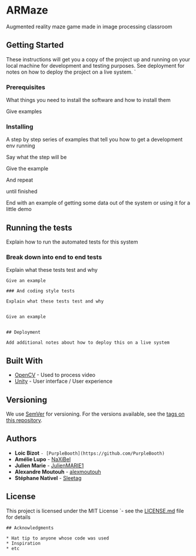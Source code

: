 # ARMaze

Augmented reality maze game made in image processing classroom

## Getting Started

These instructions will get you a copy of the project up and running on your local machine for development and testing purposes. See deployment for notes on how to deploy the project on a live system.
`
### Prerequisites

What things you need to install the software and how to install them


Give examples


### Installing

A step by step series of examples that tell you how to get a development env running

Say what the step will be


Give the example


And repeat


until finished


End with an example of getting some data out of the system or using it for a little demo

## Running the tests

Explain how to run the automated tests for this system

### Break down into end to end tests

Explain what these tests test and why

```
Give an example

### And coding style tests

Explain what these tests test and why


Give an example


## Deployment

Add additional notes about how to deploy this on a live system
```
## Built With

* [OpenCV](https://opencv.org/) - Used to process video
* [Unity](https://unity3d.com/fr) - User interface / User experience


## Versioning

We use [SemVer](http://semver.org/) for versioning. For the versions available, see the [tags on this repository](https://github.com/your/project/tags). 

## Authors

* **Loic Bizot** `- [PurpleBooth](https://github.com/PurpleBooth)`
* **Amélie Lupo** - [NaXiBel](https://github.com/NaXiBel)
* **Julien Marie** - [JulienMARIE1](https://github.com/JulienMARIE1)
* **Alexandre Moutouh** - [alexmoutouh](https://github.com/alexmoutouh)
* **Stéphane Nativel** - [Sleetag](https://github.com/Sleetag)

## License

This project is licensed under the MIT License `- see the [LICENSE.md](LICENSE.md) file for details
```
## Acknowledgments

* Hat tip to anyone whose code was used
* Inspiration
* etc
```
